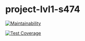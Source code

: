 # project-lvl1-s474

[![Maintainability](https://api.codeclimate.com/v1/badges/4eb2729aff1f1ee9c2b6/maintainability)](https://codeclimate.com/github/AnastasiyaYS/project-lvl1-s474/maintainability)

[![Test Coverage](https://api.codeclimate.com/v1/badges/4eb2729aff1f1ee9c2b6/test_coverage)](https://codeclimate.com/github/AnastasiyaYS/project-lvl1-s474/test_coverage)
